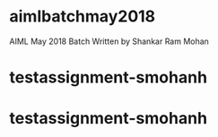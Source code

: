# aimlbatchmay2018
AIML May 2018 Batch
Written by Shankar Ram Mohan
# testassignment-smohanh
# testassignment-smohanh

